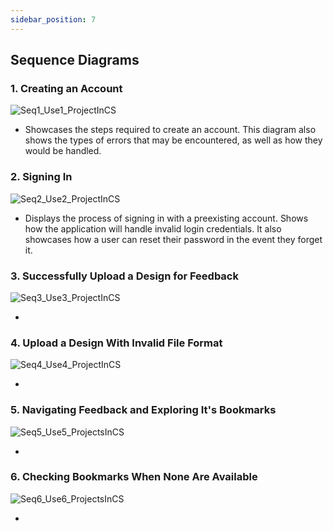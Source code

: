 ```yaml
---
sidebar_position: 7
---
```


## Sequence Diagrams

### 1. Creating an Account
![Seq1_Use1_ProjectInCS](https://github.com/user-attachments/assets/9aa3c7cd-73b2-4860-9e61-259447eaa230)

- Showcases the steps required to create an account. This diagram also shows the types of errors that may be encountered, as well as how they would be handled. 

### 2. Signing In
![Seq2_Use2_ProjectInCS](https://github.com/user-attachments/assets/8cc3a8ed-7492-487f-8893-4ea5b8a8f4a8)

- Displays the process of signing in with a preexisting account. Shows how the application will handle invalid login credentials. It also showcases how a user can reset their password in the event they forget it.

### 3. Successfully Upload a Design for Feedback
![Seq3_Use3_ProjectInCS](https://github.com/user-attachments/assets/d0384116-f1a7-459d-850a-7424c1a8dad8)

-

### 4. Upload a Design With Invalid File Format
![Seq4_Use4_ProjectInCS](https://github.com/user-attachments/assets/705b4677-0acf-4183-8c32-364f45ec31bc)

-

### 5. Navigating Feedback and Exploring It's Bookmarks
![Seq5_Use5_ProjectsInCS](https://github.com/user-attachments/assets/816a1f5f-8215-42f2-b364-84ab4b65c04a)

-

### 6. Checking Bookmarks When None Are Available
![Seq6_Use6_ProjectsInCS](https://github.com/user-attachments/assets/c9b19cba-f165-431f-ab12-9c0d81090ca9)

-
